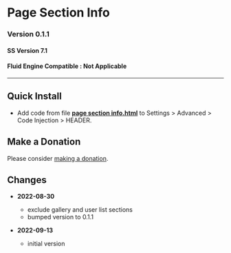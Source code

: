# Page Section Info

### Version 0.1.1

#### SS Version 7.1

#### Fluid Engine Compatible : Not Applicable

---

## Quick Install

* Add code from file **[page section info.html][1]** to Settings > Advanced >
  Code Injection > HEADER.

## Make a Donation

Please consider [making a donation][2].

## Changes

* **2022-08-30**

  * exclude gallery and user list sections
  * bumped version to 0.1.1
  
* **2022-09-13**

  * initial version

[1]: page%20section%20info.html#L1
[2]: https://github.com/tomsWebConsulting/twcsl#make-a-donation
